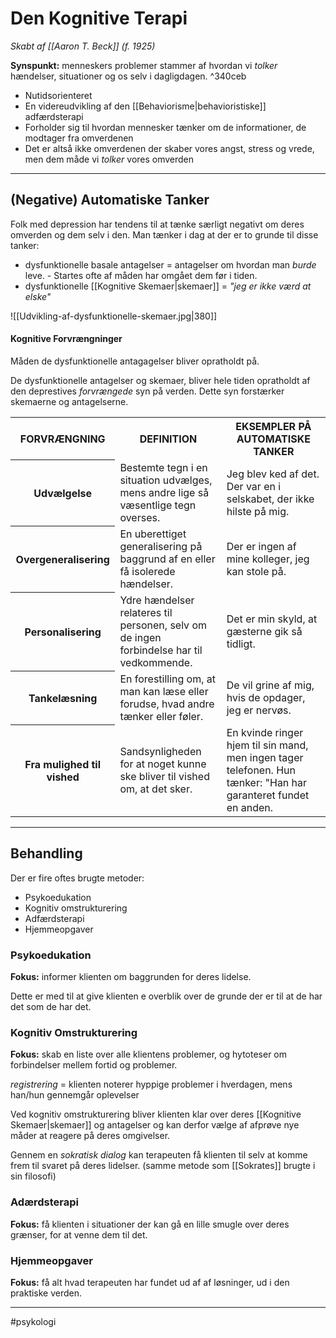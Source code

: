 # Den Kognitive Terapi
*Skabt af [[Aaron T. Beck]]  (f. 1925)*

**Synspunkt:** menneskers problemer stammer af hvordan vi *tolker* hændelser, situationer og os selv i dagligdagen.  ^340ceb

- Nutidsorienteret
- En videreudvikling af den [[Behaviorisme|behavioristiske]] adfærdsterapi
- Forholder sig til hvordan mennesker tænker om de informationer, de modtager fra omverdenen
- Det er altså ikke omverdenen der skaber vores angst, stress og vrede, men dem måde vi *tolker* vores omverden

---

## (Negative) Automatiske Tanker

Folk med depression har tendens til at tænke særligt negativt om deres omverden og dem selv i den. Man tænker i dag at der er to grunde til disse tanker:
- dysfunktionelle basale antagelser = antagelser om hvordan man *burde* leve. -  Startes ofte af måden har omgået dem før i tiden.
- dysfunktionelle [[Kognitive Skemaer|skemaer]] = *"jeg er ikke værd at elske"*

![[Udvikling-af-dysfunktionelle-skemaer.jpg|380]]


#### Kognitive Forvrængninger
Måden de dysfunktionelle antagagelser bliver opratholdt på.

De dysfunktionelle antagelser og skemaer, bliver hele tiden opratholdt af den deprestives *forvrængede* syn på verden. Dette syn forstærker skemaerne og antagelserne.

<table><tbody><tr>
                <th>FORVRÆNGNING</th>
                <th>DEFINITION</th>
                <th>EKSEMPLER PÅ AUTOMATISKE TANKER</th>
              </tr><tr>
                <th>Udvælgelse</th>
                <td>Bestemte tegn i en situation udvælges, mens andre lige så væsentlige tegn overses.</td>
                <td>Jeg blev ked af det. Der var en i selskabet, der ikke hilste på mig.</td>
              </tr><tr>
                <th>Overgeneralisering</th>
                <td>En uberettiget generalisering på baggrund af en eller få isolerede hændelser.</td>
                <td>Der er ingen af mine kolleger, jeg kan stole på.</td>
              </tr><tr>
                <th>Personalisering</th>
                <td>Ydre hændelser relateres til personen, selv om de ingen forbindelse har til vedkommende.</td>
                <td>Det er min skyld, at gæsterne gik så tidligt.</td>
              </tr><tr>
                <th>Tankelæsning</th>
                <td>En forestilling om, at man kan læse eller forudse, hvad andre tænker eller føler.</td>
                <td>De vil grine af mig, hvis de opdager, jeg er nervøs.</td>
              </tr><tr>
                <th>Fra mulighed til vished</th>
                <td>Sandsynligheden for at noget kunne ske bliver til vished om, at det sker.</td>
                <td>En kvinde ringer hjem til sin mand, men ingen tager telefonen. Hun tænker: "Han har garanteret fundet en anden.</td>
              </tr></tbody></table>

---

## Behandling
Der er fire oftes brugte metoder:
- Psykoedukation
- Kognitiv omstrukturering
- Adfærdsterapi
- Hjemmeopgaver

### Psykoedukation
**Fokus:** informer klienten om baggrunden for deres lidelse.

Dette er med til at give klienten e overblik over de grunde der er til at de har det som de har det.


### Kognitiv Omstrukturering
**Fokus:** skab en liste over alle klientens problemer, og hytoteser om forbindelser mellem fortid og problemer.

*registrering* = klienten noterer hyppige problemer i hverdagen, mens han/hun gennemgår oplevelser

Ved kognitiv omstrukturering bliver klienten klar over deres [[Kognitive Skemaer|skemaer]] og antagelser og kan derfor vælge af afprøve nye måder at reagere på deres omgivelser.

Gennem en *sokratisk dialog* kan terapeuten få klienten til selv at komme frem til svaret på deres lidelser. (samme metode som [[Sokrates]] brugte i sin filosofi)



### Adærdsterapi
**Fokus:** få klienten i situationer der kan gå en lille smugle over deres grænser, for at venne dem til det.

### Hjemmeopgaver
**Fokus:** få alt hvad terapeuten har fundet ud af af løsninger, ud i den praktiske verden.


---



#psykologi 
